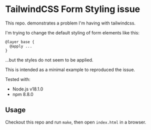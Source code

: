 # TailwindCSS Form Styling issue

This repo. demonstrates a problem I'm having with tailwindcss.

I'm trying to change the default styling of form elements like this:

```
@layer base {
  @apply ...
}
```

...but the styles do not seem to be applied.

This is intended as a minimal example to reproduced the issue.

Tested with:

* Node.js v18.1.0
* npm 8.8.0

## Usage

Checkout this repo and run `make`, then open `index.html` in a browser.

